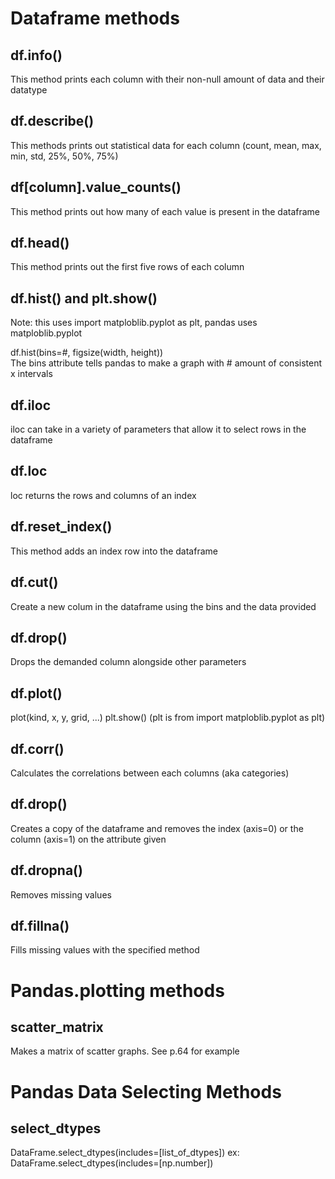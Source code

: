 # Dataframe methods

## df.info()
This method prints each column with their non-null amount of data and their datatype

## df.describe()
This methods prints out statistical data for each column (count, mean, max, min, std, 25%, 50%, 75%)

## df[column].value_counts()
This method prints out how many of each value is present in the dataframe

## df.head()
This method prints out the first five rows of each column

## df.hist() and plt.show()
Note: this uses import matploblib.pyplot as plt, pandas uses matploblib.pyplot

df.hist(bins=#, figsize(width, height))\
The bins attribute tells pandas to make a graph with # amount of consistent x intervals

## df.iloc
iloc can take in a variety of parameters that allow it to select rows in the dataframe

## df.loc
loc returns the rows and columns of an index

## df.reset_index()
This method adds an index row into the dataframe

## df.cut()
Create a new colum in the dataframe using the bins and the data provided

## df.drop()
Drops the demanded column alongside other parameters

## df.plot()
plot(kind, x, y, grid, ...)
plt.show() (plt is from import matploblib.pyplot as plt)

## df.corr()
Calculates the correlations between each columns (aka categories)

## df.drop()
Creates a copy of the dataframe and removes the index (axis=0) or the column (axis=1) on the attribute given

## df.dropna()
Removes missing values

## df.fillna()
Fills missing values with the specified method

# Pandas.plotting methods

## scatter_matrix
Makes a matrix of scatter graphs. See p.64 for example

# Pandas Data Selecting Methods

## select_dtypes
DataFrame.select_dtypes(includes=[list_of_dtypes])
ex: DataFrame.select_dtypes(includes=[np.number])